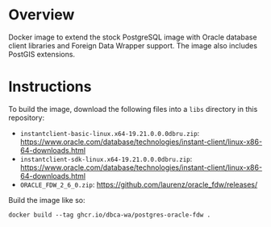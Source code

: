 # Overview

Docker image to extend the stock PostgreSQL image with Oracle database client
libraries and Foreign Data Wrapper support. The image also includes PostGIS
extensions.

# Instructions

To build the image, download the following files into a `libs` directory in this
repository:

* `instantclient-basic-linux.x64-19.21.0.0.0dbru.zip`: https://www.oracle.com/database/technologies/instant-client/linux-x86-64-downloads.html
* `instantclient-sdk-linux.x64-19.21.0.0.0dbru.zip`: https://www.oracle.com/database/technologies/instant-client/linux-x86-64-downloads.html
* `ORACLE_FDW_2_6_0.zip`: https://github.com/laurenz/oracle_fdw/releases/

Build the image like so:

```console
docker build --tag ghcr.io/dbca-wa/postgres-oracle-fdw .
```
